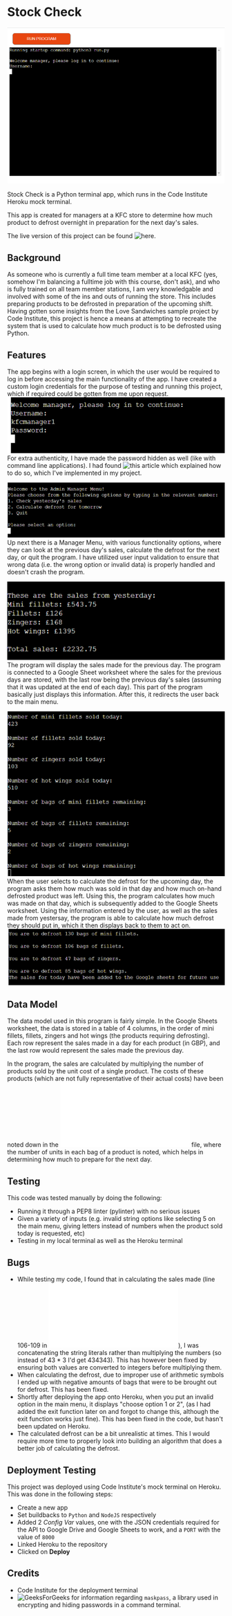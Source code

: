 # Stock Check

![](images/home-screen.png)

Stock Check is a Python terminal app, which runs in the Code Institute Heroku mock terminal.

This app is created for managers at a KFC store to determine how much product to defrost overnight in preparation for the next day's sales.

The live version of this project can be found ![here](https://stockcheck-f82cda1f5465.herokuapp.com/).



## Background

As someone who is currently a full time team member at a local KFC (yes, somehow I'm balancing a fulltime job with this course, don't ask), and who is fully trained on all team member stations, I am very knowledgable and involved with some of the ins and outs of running the store. This includes preparing products to be defrosted in preparation of the upcoming shift. Having gotten some insights from the Love Sandwiches sample project by Code Institute, this project is hence a means at attempting to recreate the system that is used to calculate how much product is to be defrosted using Python.



## Features

The app begins with a login screen, in which the user would be required to log in before accessing the main functionality of the app. I have created a custom login credentials for the purpose of testing and running this project, which if required could be gotten from me upon request.
![Log in screen](images/log-in-screen.png)
For extra authenticity, I have made the password hidden as well (like with command line applications). I had found ![this](https://www.geeksforgeeks.org/hiding-and-encrypting-passwords-in-python/) article which explained how to do so, which I've implemented in my project. 


![](images/menu-screen.png)
Up next there is a Manager Menu, with various functionality options, where they can look at the previous day's sales, calculate the defrost for the next day, or quit the program. I have utilized user input validation to ensure that wrong data (i.e. the wrong option or invalid data) is properly handled and doesn't crash the program.


![](images/sales_yesterday.png)
The program will display the sales made for the previous day. The program is connected to a Google Sheet worksheet where the sales for the previous days are stored, with the last row being the previous day's sales (assuming that it was updated at the end of each day). This part of the program basically just displays this information. After this, it redirects the user back to the main menu.


![](images/calculate-defrost-1.png)
When the user selects to calculate the defrost for the upcoming day, the program asks them how much was sold in that day and how much on-hand defrosted product was left. Using this, the program calculates how much was made on that day, which is subsequently added to the Google Sheets worksheet. Using the information entered by the user, as well as the sales made from yestersay, the program is able to calculate how much defrost they should put in, which it then displays back to them to act on.
![](images/defrost-screen.png)



## Data Model

The data model used in this program is fairly simple. In the Google Sheets worksheet, the data is stored in a table of 4 columns, in the order of mini fillets, fillets, zingers and hot wings (the products requiring defrosting). Each row represent the sales made in a day for each product (in GBP), and the last row would represent the sales made the previous day.

In the program, the sales are calculated by multiplying the number of products sold by the unit cost of a single product. The costs of these products (which are not fully representative of their actual costs) have been noted down in the _![notes.txt](notes.txt)_ file, where the number of units in each bag of a product is noted, which helps in determining how much to prepare for the next day.


## Testing

This code was tested manually by doing the following:
- Running it through a PEP8 linter (pylinter) with no serious issues
- Given a variety of inputs (e.g. invalid string options like selecting 5 on the main menu, giving letters instead of numbers when the product sold today is requested, etc)
- Testing in my local terminal as well as the Heroku terminal


## Bugs
 - While testing my code, I found that in calculating the sales made (line 106-109 in ![run.py](run.py)), I was concatenating the string literals rather than multiplying the numbers (so instead of 43 * 3 I'd get 434343). This has however been fixed by ensuring both values are converted to integers before multiplying them.
 - When calculating the defrost, due to improper use of arithmetic symbols I ended up with negative amounts of bags that were to be brought out for defrost. This has been fixed.
 - Shortly after deploying the app onto Heroku, when you put an invalid option in the main menu, it displays "choose option 1 or 2", (as I had added the exit function later on and forgot to change this, although the exit function works just fine). This has been fixed in the code, but hasn't been updated on Heroku.
- The calculated defrost can be a bit unrealistic at times. This I would require more time to properly look into building an algorithm that does a better job of calculating the defrost.

## Deployment Testing

This project was deployed using Code Institute's mock terminal on Heroku. This was done in the following steps:
- Create a new app
- Set buildbacks to `Python` and `NodeJS` respectively
- Added 2 _Config Var_ values, one with the JSON credentials required for the API to Google Drive and Google Sheets to work, and a `PORT` with the value of `8000`
- Linked Heroku to the repository
- Clicked on **Deploy**

## Credits

- Code Institute for the deployment terminal
- ![GeeksForGeeks](https://www.geeksforgeeks.org/hiding-and-encrypting-passwords-in-python/) for information regarding `maskpass`, a library used in encrypting and hiding passwords in a command terminal.